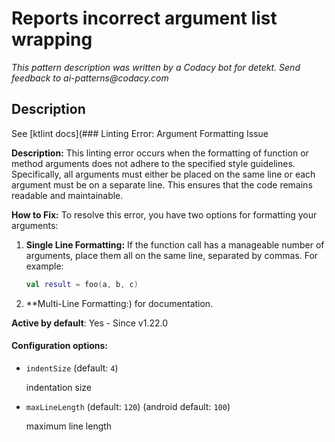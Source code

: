 # Reports incorrect argument list wrapping

_This pattern description was written by a Codacy bot for detekt. Send feedback to ai-patterns@codacy.com_

## Description

See [ktlint docs](### Linting Error: Argument Formatting Issue

**Description:**
This linting error occurs when the formatting of function or method arguments does not adhere to the specified style guidelines. Specifically, all arguments must either be placed on the same line or each argument must be on a separate line. This ensures that the code remains readable and maintainable.

**How to Fix:**
To resolve this error, you have two options for formatting your arguments:

1. **Single Line Formatting:**
   If the function call has a manageable number of arguments, place them all on the same line, separated by commas. For example:

   ```kotlin
   val result = foo(a, b, c)
   ```

2. **Multi-Line Formatting:) for documentation.

**Active by default**: Yes - Since v1.22.0

#### Configuration options:

* ``indentSize`` (default: ``4``)

  indentation size

* ``maxLineLength`` (default: ``120``) (android default: ``100``)

  maximum line length 
